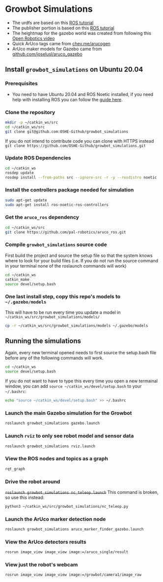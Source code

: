 # Growbot Simulations

- The urdfs are based on this [ROS tutorial](https://wiki.ros.org/urdf/Tutorials/Building%20a%20Visual%20Robot%20Model%20with%20URDF%20from%20Scratch)
- The publisher portion is based on this [ROS tutorial](https://wiki.ros.org/ROS/Tutorials/WritingPublisherSubscriber%28c%2B%2B%29)
- The heightmap for the gazebo world was created from following this [Open Robotics video](https://vimeo.com/58409707)
- Quick ArUco tags came from [chev.me/arucogen](https://chev.me/arucogen/)
- ArUco maker models for Gazebo came from [github.com/joselusl/aruco_gazebo](https://github.com/joselusl/aruco_gazebo)

## Install `growbot_simulations` on Ubuntu 20.04

### Prerequisites

- You need to have Ubuntu 20.04 and ROS Noetic installed, if you need help with installing ROS you can follow the [guide here](install_noetic_bare_metal.md).

### Clone the repository

```sh
mkdir -p ~/catkin_ws/src
cd ~/catkin_ws/src
git clone git@github.com:OSHE-Github/growbot_simulations
```

If you do not intend to contribute code you can clone with HTTPS instead `git clone https://github.com/OSHE-Github/growbot_simulations.git`

### Update ROS Dependencies

```sh
cd ~/catkin_ws
rosdep update
rosdep install --from-paths src --ignore-src -r -y --rosdistro noetic
```

### Install the controllers package needed for simulation

```sh
sudo apt-get update
sudo apt-get install ros-noetic-ros-controllers
```

### Get the `aruco_ros` dependency

```sh
cd ~/catkin_ws/src
git clone https://github.com/pal-robotics/aruco_ros.git
```

### Compile `growbot_simulations` source code

First build the project and source the setup file so that the system knows where to look for your build files (i.e. If you do not run the source command in your terminal none of the roslaunch commands will work)

```sh
cd ~/catkin_ws
catkin_make
source devel/setup.bash
```

### One last install step, copy this repo's models to `~/.gazebo/models`

This will have to be run every time you update a model in
`~/catkin_ws/src/growbot_simulations/models/`

```sh
cp -r ~/catkin_ws/src/growbot_simulations/models ~/.gazebo/models
```

## Running the simulations

Again, every new terminal opened needs to first source the setup.bash file before any of the following commands will work.

```sh
cd ~/catkin_ws
source devel/setup.bash
```

If you do not want to have to type this every time you open a new termainal window, you can add `source
~/catkin_ws/devel/setup.bash` to your `~/.bashrc`:

```sh
echo "source ~/catkin_ws/devel/setup.bash" >> ~/.bashrc
```

### Launch the main Gazebo simulation for the Growbot

```sh
roslaunch growbot_simulations gazebo.launch
```

### Launch `rviz` to only see robot model and sensor data

```sh
roslaunch growbot_simulations rviz.launch
```

### View the ROS nodes and topics as a graph
 
```sh
rqt_graph
```

### Drive the robot around

~~`roslaunch growbot_simulations nc_teleop.launch`~~ This command is broken, so use this instead:

```sh
python3 ~/catkin_ws/src/growbot_simulations/nc_teleop.py
```

### Launch the ArUco marker detection node

```sh
roslaunch growbot_simulations aruco_marker_finder_gazebo.launch
```

### View the ArUco detectors results

```sh
rosrun image_view image_view image:=/aruco_single/result
```

### View just the robot's webcam

```sh
rosrun image_view image_view image:=/growbot/camera1/image_raw
```
